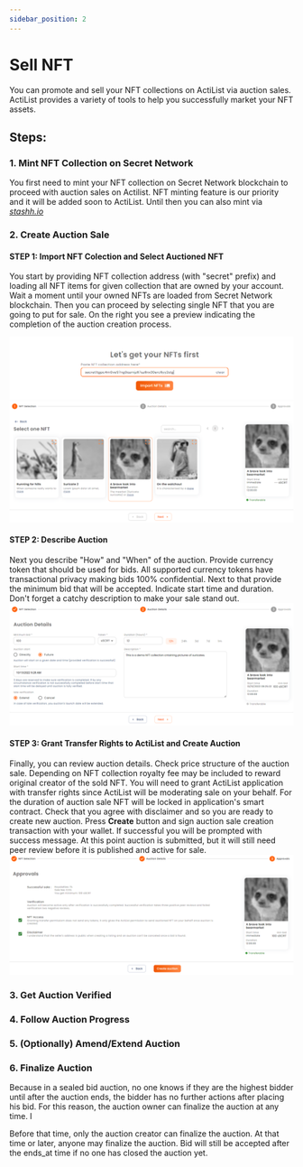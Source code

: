 ```yaml
---
sidebar_position: 2
---
```


# Sell NFT
You can promote and sell your NFT collections on ActiList via auction sales. ActiList provides a variety of tools to help you successfully market your NFT assets. 

## Steps:
### 1. Mint NFT Collection on Secret Network
You first need to mint your NFT collection on Secret Network blockchain to proceed with auction sales on Actilist. NFT minting feature is our priority and it will be added soon to ActiList. Until then you can also mint via *<a href="https://stashh.io/minter" target="_blank">stashh.io</a>* 
### 2. Create Auction Sale
#### **STEP 1**: Import NFT Colection and Select Auctioned NFT
You start by providing NFT collection address (with "secret" prefix) and loading all NFT items for given collection that are owned by your account. Wait a moment until your owned NFTs are loaded from Secret Network blockchain. Then you can proceed by selecting single NFT that you are going to put for sale. On the right you see a preview indicating the completion of the auction creation process.

![Import NFT Collection](./import-collection.png) 
![Select NFT](./select-nft.png)
#### **STEP 2**: Describe Auction
Next you describe "How" and "When" of the auction. Provide currency token that should be used for bids. All supported currency tokens have transactional privacy making bids 100% confidential. Next to that provide the minimum bid that will be accepted. Indicate start time and duration. Don't forget a catchy description to make your sale stand out.
![Describe Auction](./describe-auction.png)
#### **STEP 3**: Grant Transfer Rights to ActiList and Create Auction
Finally, you can review auction details. Check price structure of the auction sale. Depending on NFT collection royalty fee may be included to reward original creator of the sold NFT. You will need to grant ActiList application with transfer rights since ActiList will be moderating sale on your behalf. For the duration of auction sale NFT will be locked in application's smart contract. Check that you agree with disclaimer and so you are ready to create new auction. Press **Create** button and sign auction sale creation transaction with your wallet. If successful you will be prompted with success message. At this point auction is submitted, but it will still need peer review before it is published and active for sale.  
![Create Auction](./grant-transfer-rights-and-create-auction.png)

### 3. Get Auction Verified
### 4. Follow Auction Progress
### 5. (Optionally) Amend/Extend Auction
### 6. Finalize Auction
Because in a sealed bid auction, no one knows if they are the highest bidder until after the auction ends, the bidder has no further actions after placing his bid. For this reason, the auction owner can finalize the auction at any time. I

Before that time, only the auction creator can finalize the auction. At that time or later, anyone may finalize the auction. Bid will still be accepted after the ends_at time if no one has closed the auction yet.





